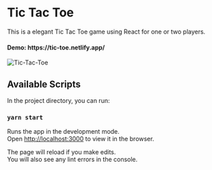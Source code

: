 # Tic Tac Toe

This is a elegant Tic Tac Toe game using React for one or two players.
<h4>Demo: https://tic-toe.netlify.app/</h4>

<img src='https://i.postimg.cc/9QbBXTJw/Tic-Tac-Toe.png' border='0' alt='Tic-Tac-Toe'/>

## Available Scripts

In the project directory, you can run:

### `yarn start`

Runs the app in the development mode.<br />
Open [http://localhost:3000](http://localhost:3000) to view it in the browser.

The page will reload if you make edits.<br />
You will also see any lint errors in the console.
